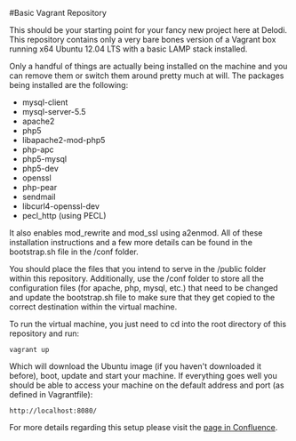 #Basic Vagrant Repository

This should be your starting point for your fancy new project here at Delodi. This repository contains only a very bare bones version of a Vagrant box running x64 Ubuntu 12.04 LTS with a basic LAMP stack installed.

Only a handful of things are actually being installed on the machine and you can remove them or switch them around pretty much at will. The packages being installed are the following:

+ mysql-client
+ mysql-server-5.5
+ apache2
+ php5
+ libapache2-mod-php5
+ php-apc
+ php5-mysql
+ php5-dev
+ openssl
+ php-pear
+ sendmail
+ libcurl4-openssl-dev
+ pecl_http (using PECL)

It also enables mod_rewrite and mod_ssl using a2enmod. All of these installation instructions and a few more details can be found in the bootstrap.sh file in the /conf folder.

You should place the files that you intend to serve in the /public folder within this repository. Additionally, use the /conf folder to store all the configuration files (for apache, php, mysql, etc.) that need to be changed and update the bootstrap.sh file to make sure that they get copied to the correct destination within the virtual machine.

To run the virtual machine, you just need to cd into the root directory of this repository and run:

```
vagrant up
```
Which will download the Ubuntu image (if you haven't downloaded it before), boot, update and start your machine. If everything goes well you should be able to access your machine on the default address and port (as defined in Vagrantfile):
 
```
http://localhost:8080/
``` 
For more details regarding this setup please visit the [page in Confluence](http://example.com/ "Development Process").